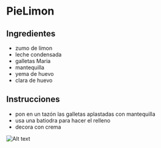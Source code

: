 # PieLimon
## Ingredientes
* zumo de limon
* leche condensada
* galletas Maria
* mantequilla
* yema de huevo
* clara de huevo

## Instrucciones
* pon en un tazón las galletas aplastadas con mantequilla
* usa una batiodra para hacer el relleno
* decora con crema

![Alt text](https://www.recetasnestle.cl/sites/default/files/srh_recipes/49d627e69672b6915c22f2eb2dfd1b93.jpg)
